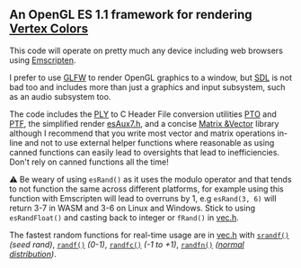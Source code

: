 ## An OpenGL ES 1.1 framework for rendering [Vertex Colors](https://github.com/vertexcolor)

This code will operate on pretty much any device including web browsers using [Emscripten](https://emscripten.org/).

I prefer to use [GLFW](https://www.glfw.org/) to render OpenGL graphics to a window, but [SDL](https://www.libsdl.org/) is not bad too and includes more than just a graphics and input subsystem, such as an audio subsystem too.

The code includes the [PLY](https://paulbourke.net/dataformats/ply/) to C Header File conversion utilities [PTO](PTO) and [PTF](PTF), the simplified render [esAux7.h](esAux7.h), and a concise [Matrix &Vector](matvec.h) library although I recommend that you write most vector and matrix operations in-line and not to use external helper functions where reasonable as using canned functions can easily lead to oversights that lead to inefficiencies. Don't rely on canned functions all the time!

⚠️ Be weary of using `esRand()` as it uses the modulo operator and that tends to not function the same across different platforms, for example using this function with Emscripten will lead to overruns by 1, e.g `esRand(3, 6)` will return 3-7 in WASM and 3-6 on Linux and Windows. Stick to using `esRandFloat()` and casting back to integer or `fRand()` in [vec.h](https://github.com/mrbid/esAux7/blob/main/matvec.h#L125).

The fastest random functions for real-time usage are in [vec.h](https://github.com/mrbid/esAux7/blob/main/matvec.h#L107) with [`srandf()`](https://github.com/mrbid/esAux7/blob/main/matvec.h#L108) _(seed rand)_, [`randf()`](https://github.com/mrbid/esAux7/blob/main/matvec.h#L109) _(0-1)_, [`randfc()`](https://github.com/mrbid/esAux7/blob/main/matvec.h#L115) _(-1 to +1)_, [`randfn()`](https://github.com/mrbid/esAux7/blob/main/matvec.h#L130) _([normal distribution](https://en.wikipedia.org/wiki/Normal_distribution))_.
